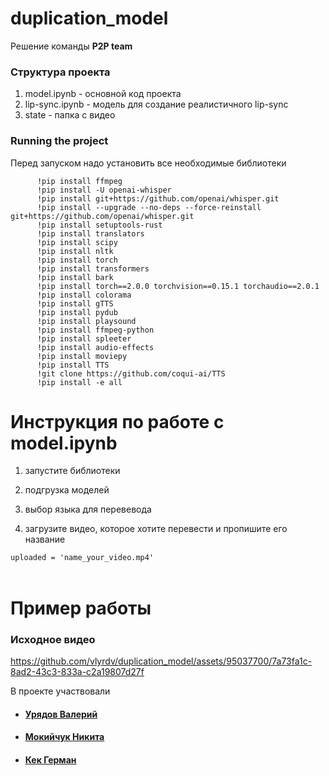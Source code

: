 # duplication_model


Решение команды **P2P team**

### Структура проекта

1. model.ipynb - основной код проекта
2. lip-sync.ipynb - модель для создание реалистичного lip-sync
3. state - папка с видео

### Running the project
Перед запуском надо установить все необходимые библиотеки
```   !pip install spleeter
      !pip install ffmpeg
      !pip install -U openai-whisper
      !pip install git+https://github.com/openai/whisper.git
      !pip install --upgrade --no-deps --force-reinstall git+https://github.com/openai/whisper.git
      !pip install setuptools-rust
      !pip install translators
      !pip install scipy
      !pip install nltk
      !pip install torch
      !pip install transformers
      !pip install bark
      !pip install torch==2.0.0 torchvision==0.15.1 torchaudio==2.0.1
      !pip install colorama
      !pip install gTTS
      !pip install pydub
      !pip install playsound
      !pip install ffmpeg-python
      !pip install spleeter
      !pip install audio-effects
      !pip install moviepy
      !pip install TTS
      !git clone https://github.com/coqui-ai/TTS
      !pip install -e all
```



# Инструкция по работе с model.ipynb

1. запустите библиотеки

2. подгрузка моделей

3. выбор языка для перевевода

4. загрузите видео, которое хотите перевести и пропишите его название      

```uploaded = 'name_your_video.mp4' ```<br /><br />



# Пример работы



<h3> Исходное видео</h3>

https://github.com/vlyrdv/duplication_model/assets/95037700/7a73fa1c-8ad2-43c3-833a-c2a19807d27f






В проекте участвовали 
- <h4><a href="https://github.com/vlyrdv">Урядов Валерий</a></h4>
- <h4><a href="https://github.com/abrikosmna">Мокийчук Никита</a></h4>
- <h4><a href="https://github.com/GermanKek-lab">Кек Герман</a></h4>
